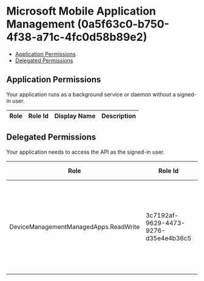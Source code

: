 # Microsoft Mobile Application Management (0a5f63c0-b750-4f38-a71c-4fc0d58b89e2)
- [Application Permissions](#application-permissions)
- [Delegated Permissions](#delegated-permissions)

## Application Permissions
Your application runs as a background service or daemon without a signed-in user.

| Role | Role Id | Display Name | Description |
|---|---|---|---|

## Delegated Permissions
Your application needs to access the API as the signed-in user. 

| Role | Role Id | Display Name | Description |
|---|---|---|---|
| DeviceManagementManagedApps.ReadWrite | 3c7192af-9629-4473-9276-d35e4e4b36c5 | Read and Write the User's App Management data | Allows the Application to read and write the user's data pertaining to itself in the Intune Mobile Application Management service |

